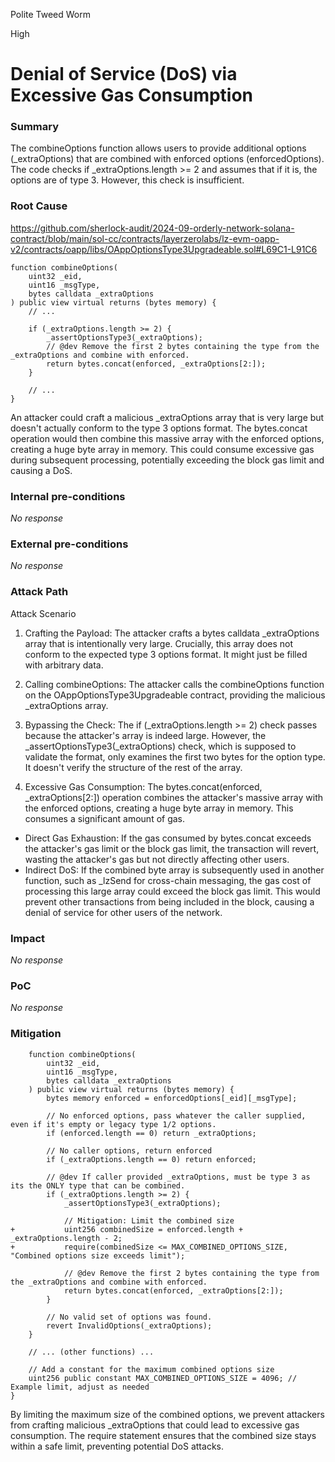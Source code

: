 Polite Tweed Worm

High

# Denial of Service (DoS) via Excessive Gas Consumption

### Summary

The combineOptions function allows users to provide additional options (_extraOptions) that are combined with enforced options (enforcedOptions). The code checks if _extraOptions.length >= 2 and assumes that if it is, the options are of type 3. However, this check is insufficient.

### Root Cause

https://github.com/sherlock-audit/2024-09-orderly-network-solana-contract/blob/main/sol-cc/contracts/layerzerolabs/lz-evm-oapp-v2/contracts/oapp/libs/OAppOptionsType3Upgradeable.sol#L69C1-L91C6
```solidity
function combineOptions(
    uint32 _eid,
    uint16 _msgType,
    bytes calldata _extraOptions
) public view virtual returns (bytes memory) {
    // ...

    if (_extraOptions.length >= 2) {
        _assertOptionsType3(_extraOptions);
        // @dev Remove the first 2 bytes containing the type from the _extraOptions and combine with enforced.
        return bytes.concat(enforced, _extraOptions[2:]);
    }

    // ...
}

```
An attacker could craft a malicious _extraOptions array that is very large but doesn't actually conform to the type 3 options format. The bytes.concat operation would then combine this massive array with the enforced options, creating a huge byte array in memory. This could consume excessive gas during subsequent processing, potentially exceeding the block gas limit and causing a DoS.


### Internal pre-conditions

_No response_

### External pre-conditions

_No response_

### Attack Path

Attack Scenario

1. Crafting the Payload: The attacker crafts a bytes calldata _extraOptions array that is intentionally very large. Crucially, this array does not conform to the expected type 3 options format. It might just be filled with arbitrary data.

2. Calling combineOptions: The attacker calls the combineOptions function on the OAppOptionsType3Upgradeable contract, providing the malicious _extraOptions array.

3. Bypassing the Check: The if (_extraOptions.length >= 2) check passes because the attacker's array is indeed large. However, the _assertOptionsType3(_extraOptions) check, which is supposed to validate the format, only examines the first two bytes for the option type. It doesn't verify the structure of the rest of the array.

4. Excessive Gas Consumption: The bytes.concat(enforced, _extraOptions[2:]) operation combines the attacker's massive array with the enforced options, creating a huge byte array in memory. This consumes a significant amount of gas.

- Direct Gas Exhaustion: If the gas consumed by bytes.concat exceeds the attacker's gas limit or the block gas limit, the transaction will revert, wasting the attacker's gas but not directly affecting other users.
- Indirect DoS: If the combined byte array is subsequently used in another function, such as _lzSend for cross-chain messaging, the gas cost of processing this large array could exceed the block gas limit. This would prevent other transactions from being included in the block, causing a denial of service for other users of the network.


### Impact

_No response_

### PoC

_No response_

### Mitigation

```solidity 
    function combineOptions(
        uint32 _eid,
        uint16 _msgType,
        bytes calldata _extraOptions
    ) public view virtual returns (bytes memory) {
        bytes memory enforced = enforcedOptions[_eid][_msgType];

        // No enforced options, pass whatever the caller supplied, even if it's empty or legacy type 1/2 options.
        if (enforced.length == 0) return _extraOptions;

        // No caller options, return enforced
        if (_extraOptions.length == 0) return enforced;

        // @dev If caller provided _extraOptions, must be type 3 as its the ONLY type that can be combined.
        if (_extraOptions.length >= 2) {
            _assertOptionsType3(_extraOptions);

            // Mitigation: Limit the combined size
+           uint256 combinedSize = enforced.length + _extraOptions.length - 2;
+           require(combinedSize <= MAX_COMBINED_OPTIONS_SIZE, "Combined options size exceeds limit");

            // @dev Remove the first 2 bytes containing the type from the _extraOptions and combine with enforced.
            return bytes.concat(enforced, _extraOptions[2:]);
        }

        // No valid set of options was found.
        revert InvalidOptions(_extraOptions);
    }

    // ... (other functions) ...

    // Add a constant for the maximum combined options size
    uint256 public constant MAX_COMBINED_OPTIONS_SIZE = 4096; // Example limit, adjust as needed
}

```

By limiting the maximum size of the combined options, we prevent attackers from crafting malicious _extraOptions that could lead to excessive gas consumption.
The require statement ensures that the combined size stays within a safe limit, preventing potential DoS attacks.
